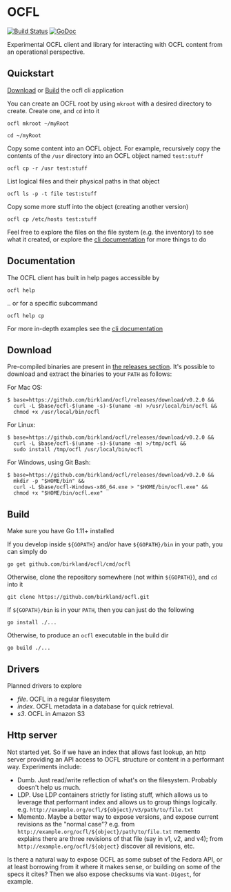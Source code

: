 # OCFL

[![Build Status](https://travis-ci.com/birkland/ocfl.svg?branch=master)](https://travis-ci.com/birkland/ocfl)
[![GoDoc](https://godoc.org/github.com/birkland/ocfl?status.svg)](https://godoc.org/github.com/birkland/ocfl)

Experimental OCFL client and library for interacting with OCFL content from an operational perspective.  

## Quickstart

[Download](#Download) or [Build](#Build) the ocfl cli application

You can create an OCFL root by using `mkroot` with a desired directory to create.  Create one, and `cd` into it

    ocfl mkroot ~/myRoot

    cd ~/myRoot

Copy some content into an OCFL object.  For example, recursively copy the contents of the `/usr` directory into an OCFL object named `test:stuff`

    ocfl cp -r /usr test:stuff

List logical files and their physical paths in that object

    ocfl ls -p -t file test:stuff

Copy some more stuff into the object (creating another version)

    ocfl cp /etc/hosts test:stuff

Feel free to explore the files on the file system (e.g. the inventory) to see what it created, or explore
the [cli documentation](cmd/ocfl/README.md) for more things to do

## Documentation

The OCFL client has built in help pages accessible by

    ocfl help

.. or for a specific subcommand

    ocfl help cp

For more in-depth examples see the [cli documentation](cmd/ocfl/README.md)

## Download

Pre-compiled binaries are present in [the releases section](https://github.com/birkland/ocfl/releases/).  It's possible to download and extract the binaries to your `PATH` as follows:

For Mac OS:

    $ base=https://github.com/birkland/ocfl/releases/download/v0.2.0 &&
      curl -L $base/ocfl-$(uname -s)-$(uname -m) >/usr/local/bin/ocfl &&
      chmod +x /usr/local/bin/ocfl

For Linux:

    $ base=https://github.com/birkland/ocfl/releases/download/v0.2.0 &&
      curl -L $base/ocfl-$(uname -s)-$(uname -m) >/tmp/ocfl &&
      sudo install /tmp/ocfl /usr/local/bin/ocfl

For Windows, using Git Bash:

    $ base=https://github.com/birkland/ocfl/releases/download/v0.2.0 &&
      mkdir -p "$HOME/bin" &&
      curl -L $base/ocfl-Windows-x86_64.exe > "$HOME/bin/ocfl.exe" &&
      chmod +x "$HOME/bin/ocfl.exe"

## Build

Make sure you have Go 1.11+ installed

If you develop inside `${GOPATH}` and/or have `${GOPATH}/bin` in your path, you can simply do

    go get github.com/birkland/ocfl/cmd/ocfl

Otherwise, clone the repository somewhere (not within `${GOPATH}`), and `cd` into it

    git clone https://github.com/birkland/ocfl.git

If `${GOPATH}/bin` is in your `PATH`, then you can just do the following

    go install ./...

Otherwise, to produce an `ocfl` executable in the build dir

    go build ./...


## Drivers

Planned drivers to explore

* _file_.  OCFL in a regular filesystem
* _index_.  OCFL metadata in a database for quick retrieval.
* _s3_.  OCFL in Amazon S3

## Http server

Not started yet.  So if we have an index that allows fast lookup, an http server providing an API access to OCFL structure or content in a performant way.
Experiments include:

* Dumb.  Just read/write reflection of what's on the filesystem.  Probably doesn't help us much.
* LDP.  Use LDP containers strictly for listing stuff, which allows us to leverage that performant index and allows us to group things logically.
  e.g. `http://example.org/ocfl/${object}/v3/path/to/file.txt`
* Memento.  Maybe a better way to expose versions, and expose current revisions as the "normal case"?  e.g. from `http://example.org/ocfl/${object}/path/to/file.txt` memento explains there are three revisions of that file (say in v1, v2, and v4); from `http://example.org/ocfl/${object}` discover all revisions, etc.

Is there a natural way to expose OCFL as some subset of the Fedora API, or at least borrowing from it where it makes sense, or building on some of the specs it cites?  Then we also expose checksums via `Want-Digest`, for example.
